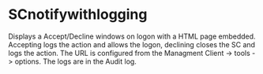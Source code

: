 # SCnotifywithlogging
 Displays a Accept/Decline windows on logon with a HTML page embedded. Accepting logs the action and allows the logon, declining closes the SC and logs the action. The URL is configured from the Managment Client -> tools -> options. The logs are in the Audit log.
